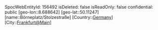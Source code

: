 ﻿---
location: [50.11247,8.688642]
type: Station
tags:
- geo/Station

---
SpocWebEntityId: 156492
isDeleted: false
isReadOnly: false
confidential: public
[geo-lon::8.688642]
[geo-lat::50.11247]
[name::Börneplatz/Stolzestraße]
[Country::[Germany](geo/Continent/Europe/Germany.md)]
[City::[Frankfurt@Main](geo/Continent/Europe/Germany/Hessen/Frankfurt@Main.md)]

